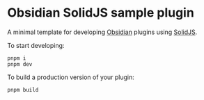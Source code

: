 # Obsidian SolidJS sample plugin

A minimal template for developing [Obsidian](https://obsidian.md) plugins using [SolidJS](https://www.solidjs.com).

To start developing:

```
pnpm i
pnpm dev
```

To build a production version of your plugin:

```
pnpm build
```
